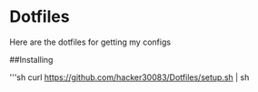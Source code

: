 # Dotfiles
Here are the dotfiles for getting my configs

##Installing

'''sh
    curl https://github.com/hacker30083/Dotfiles/setup.sh | sh
